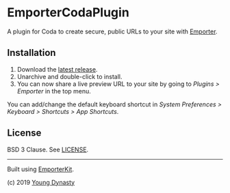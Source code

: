 # EmporterCodaPlugin

A plugin for Coda to create secure, public URLs to your site with [Emporter](https://emporter.app).

## Installation

1. Download the [latest release](https://github.com/mikepulaski/EmporterCodaPlugin/releases/latest/download/Emporter.codaplugin.zip).
2. Unarchive and double-click to install.
3. You can now share a live preview URL to your site by going to _Plugins > Emporter_ in the top menu. 

You can add/change the default keyboard shortcut in _System Preferences > Keyboard > Shortcuts > App Shortcuts_.

## License

BSD 3 Clause. See [LICENSE](/LICENSE).

---

Built using [EmporterKit](https://github.com/mikepulaski/EmporterKit).

(c) 2019 [Young Dynasty](https://youngdynasty.net)
